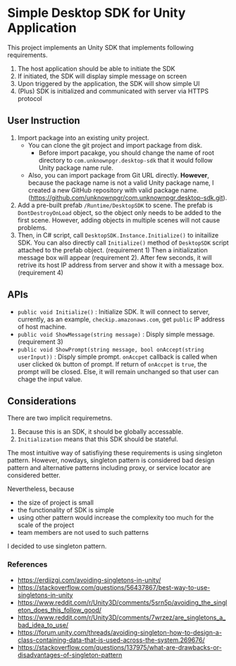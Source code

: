 # Simple Desktop SDK for Unity Application

This project implements an Unity SDK that implements following requirements.

1. The host application should be able to initiate the SDK
2. If initiated, the SDK will display simple message on screen
3. Upon triggered by the application, the SDK will show simple UI
4. (Plus) SDK is initialized and communicated with server via HTTPS protocol

## User Instruction

1. Import package into an existing unity project.
   - You can clone the git project and import package from disk.
     - Before import pacakge, you should change the name of root directory to `com.unknownpgr.desktop-sdk` that it would follow Unity package name rule.
   - Also, you can import package from Git URL directly. **However**, because the package name is not a valid Unity package name, I created a new GitHub repository with valid package name. (https://github.com/unknownpgr/com.unknownpgr.desktop-sdk.git).
2. Add a pre-built prefab `/Runtime/DesktopSDK` to scene. The prefab is `DontDestroyOnLoad` object, so the object only needs to be added to the first scene. However, adding objects in multiple scenes will not cause problems.
3. Then, in C# script, call `DesktopSDK.Instance.Initialize()` to initailize SDK. You can also directly call `Initialize()` method of `DesktopSDK` script attached to the prefab object. (requirement 1) Then a initialization message box will appear (requirement 2). After few seconds, it will retrive its host IP address from server and show it with a message box. (requirement 4)

## APIs

- `public void Initialize()` : Initialize SDK. It will connect to server, currently, as an example, `checkip.amazonaws.com`, get `public` IP address of host machine.
- `public void ShowMessage(string message)` : Disply simple message. (requirement 3)
- `public void ShowPrompt(string message, bool onAccept(string userInput))` : Disply simple prompt. `onAccpet` callback is called when user clicked `Ok` button of prompt. If return of `onAccpet` is `true`, the prompt will be closed. Else, it will remain unchanged so that user can chage the input value.

## Considerations

There are two implicit requiremetns.

1. Because this is an SDK, it should be globally accessable.
1. `Initialization` means that this SDK should be stateful.

The most intuitive way of satisfiying these requirements is using singleton pattern.
However, nowdays, singleton pattern is considered bad design pattern and alternative patterns including proxy, or service locator are considered better.

Nevertheless, because

- the size of project is small
- the functionality of SDK is simple
- using other pattern would increase the complexity too much for the scale of the project
- team members are not used to such patterns

I decided to use singleton pattern.

### References

- https://erdiizgi.com/avoiding-singletons-in-unity/
- https://stackoverflow.com/questions/56437867/best-way-to-use-singletons-in-unity
- https://www.reddit.com/r/Unity3D/comments/5srn5p/avoiding_the_singleton_does_this_follow_good/
- https://www.reddit.com/r/Unity3D/comments/7wrzez/are_singletons_a_bad_idea_to_use/
- https://forum.unity.com/threads/avoiding-singleton-how-to-design-a-class-containing-data-that-is-used-across-the-system.269676/
- https://stackoverflow.com/questions/137975/what-are-drawbacks-or-disadvantages-of-singleton-pattern
